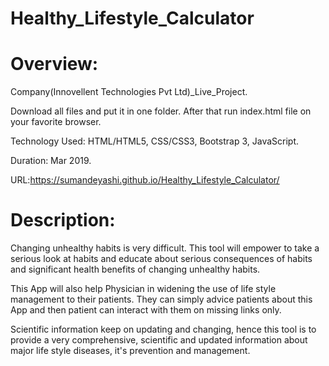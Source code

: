 # Healthy_Lifestyle_Calculator
# Overview:

Company(Innovellent Technologies Pvt Ltd)_Live_Project.

Download all files and put it in one folder. After that run index.html file on your favorite browser.

Technology Used: HTML/HTML5, CSS/CSS3, Bootstrap 3, JavaScript.

Duration: Mar 2019.

URL:https://sumandeyashi.github.io/Healthy_Lifestyle_Calculator/

# Description:

Changing unhealthy habits is very difficult. This tool will empower to take a serious look at habits and educate about serious consequences of habits and significant health benefits of changing unhealthy habits.

This App will also help Physician in widening the use of life style management to their patients. They can simply advice patients about this App and then patient can interact with them on missing links only.

Scientific information keep on updating and changing, hence this tool is to provide a very comprehensive, scientific and updated information about major life style diseases, it's prevention and management.
